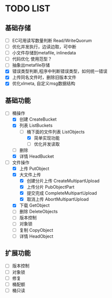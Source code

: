 # TODO LIST

## 基础存储

- [ ] EC可用读写数量判断 Read/WriteQuorum
- [ ] 优化并发执行，边读边取，可中断
- [ ] 小文件存储到metafile, inlinedata
- [ ] 代码优化 使用范型？
- [ ] 抽象出metafile存储
- [x] 错误类型判断,程序中判断错误类型，如何统一错误
- [x] 上传同名文件时，删除旧版本文件
- [x] 优化xlmeta, 自定义msg数据结构

## 基础功能

- [ ] 桶操作
  - [x] 创建 CreateBucket
  - [x] 列表 ListBuckets
    - [ ] 桶下面的文件列表 ListObjects
      - [x] 简单实现功能
      - [ ] 优化并发读取
  - [ ] 删除
  - [x] 详情 HeadBucket
- [ ] 文件操作
  - [x] 上传 PutObject
  - [x] 大文件上传
    - [x] 创建分片上传 CreateMultipartUpload
    - [x] 上传分片 PubObjectPart
    - [x] 提交完成 CompleteMultipartUpload
    - [x] 取消上传 AbortMultipartUpload
  - [x] 下载 GetObject
  - [ ] 删除 DeleteObjects
  - [ ] 版本控制
  - [ ] 对象锁
  - [ ] 复制 CopyObject
  - [ ] 详情 HeadObject
  
## 扩展功能

- [ ] 版本控制
- [ ] 对象锁
- [ ] 修复
- [ ] 桶配额
- [ ] 桶只读
